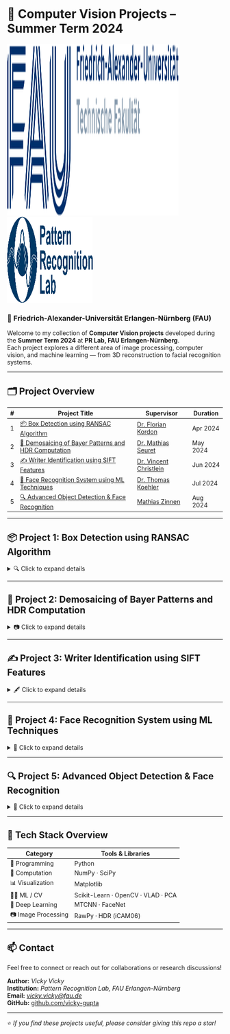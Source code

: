 # 🧠 Computer Vision Projects – Summer Term 2024

<p float="left">
  <img src="images/faulogosvg.svg" width="400" height="400" />
  &nbsp;&nbsp;&nbsp;&nbsp;
  <img src="images/prlab.png" width="200" height="200" />
</p>


### 📍 Friedrich-Alexander-Universität Erlangen-Nürnberg (FAU)

Welcome to my collection of **Computer Vision projects** developed during the **Summer Term 2024** at **PR Lab, FAU Erlangen-Nürnberg**.  
Each project explores a different area of image processing, computer vision, and machine learning — from 3D reconstruction to facial recognition systems.

---

## 🗂️ Project Overview

| # | Project Title | Supervisor | Duration |
|:-:|----------------|-------------|-----------|
| 1 | [📦 Box Detection using RANSAC Algorithm](#-project-1-box-detection-using-ransac-algorithm) | [Dr. Florian Kordon](https://lme.tf.fau.de/person/kordon/) | Apr 2024 |
| 2 | [🎨 Demosaicing of Bayer Patterns and HDR Computation](#-project-2-demosaicing-of-bayer-patterns-and-hdr-computation) | [Dr. Mathias Seuret](https://lme.tf.fau.de/person/seuret/) | May 2024 |
| 3 | [✍️ Writer Identification using SIFT Features](#-project-3-writer-identification-using-sift-features) | [Dr. Vincent Christlein](https://lme.tf.fau.de/person/christlein/) | Jun 2024 |
| 4 | [👤 Face Recognition System using ML Techniques](#-project-4-face-recognition-system-using-ml-techniques) | [Dr. Thomas Koehler](https://ieeexplore.ieee.org/author/37268046800) | Jul 2024 |
| 5 | [🔍 Advanced Object Detection & Face Recognition](#-project-5-advanced-object-detection--face-recognition) | [Mathias Zinnen](https://lme.tf.fau.de/person/zinnen/) | Aug 2024 |

---

## 📦 Project 1: Box Detection using RANSAC Algorithm

<details>
<summary>🔍 Click to expand details</summary>

**Duration:** Apr 2024  
**Associated with:** FAU Erlangen-Nürnberg  

Developed an algorithm to detect and measure **box dimensions using Kinect depth data**.  
The pipeline includes:
- Data loading and preprocessing  
- **RANSAC-based plane detection**  
- Mask filtering and **corner detection**  
- 3D dimension estimation  

**Technologies:**  
`Python` · `NumPy` · `SciPy` · `Matplotlib` · `OpenCV` · `Scikit-Learn`

**Future Enhancements:**
- Handle multiple boxes simultaneously  
- Optimize runtime and memory usage  
- Extend to additional sensors  

**Supervisor:** [Dr. Florian Kordon](https://lme.tf.fau.de/person/kordon/)

</details>

---

## 🎨 Project 2: Demosaicing of Bayer Patterns and HDR Computation

<details>
<summary>📷 Click to expand details</summary>

**Duration:** May 2024  
**Associated with:** FAU Erlangen-Nürnberg  

Implemented a complete pipeline for **demosaicing Bayer patterns** and **HDR image processing**, inspired by Mathias Seuret’s exercises.

Key components:
- Bayer pattern interpretation  
- Demosaicing algorithms and color reconstruction  
- **HDR computation using iCAM06**  
- White balancing and luminosity enhancement  

**Technologies:**  
`Python` · `NumPy` · `RawPy` · `OpenCV`  

**Supervisor:** [Dr. Mathias Seuret](https://lme.tf.fau.de/person/seuret/)

</details>

---

## ✍️ Project 3: Writer Identification using SIFT Features

<details>
<summary>🖋️ Click to expand details</summary>

**Duration:** Jun 2024  
**Associated with:** FAU Erlangen-Nürnberg  

Developed a **writer identification system** using the ICDAR17 dataset.  
Integrated **Bag of Visual Words**, **VLAD encoding**, **PCA whitening**, and **SVM classification** for robust performance.

**Key Modules:**
- SIFT feature extraction (`OpenCV`)  
- MiniBatchKMeans for codebook generation  
- VLAD encoding + power normalization  
- LinearSVC for classification  

**Technologies:**  
`Python` · `NumPy` · `Scikit-Learn` · `OpenCV` · `VLAD` · `PCA`

**Supervisor:** [Dr. Vincent Christlein](https://lme.tf.fau.de/person/christlein/)

</details>

---

## 👤 Project 4: Face Recognition System using ML Techniques

<details>
<summary>🧩 Click to expand details</summary>

**Duration:** Jul 2024  
**Associated with:** FAU Erlangen-Nürnberg  

Developed a **face recognition and re-identification system** using both **supervised and unsupervised learning**.  

Key modules:
- Face detection and alignment via **MTCNN**  
- Feature extraction using **FaceNet**  
- Classification using **k-NN (closed-set & open-set)**  
- Clustering with **k-Means** for unsupervised recognition  
- Evaluation via **DIR curves**  

**Advanced Additions:**
- Single and Multi Pseudo Label (SPL/MPL) methods for open-set recognition  

**Technologies:**  
`Python` · `NumPy` · `SciPy` · `Scikit-Learn` · `MTCNN`

**Supervisor:** [Dr. Thomas Koehler](https://ieeexplore.ieee.org/author/37268046800)

</details>

---

## 🔍 Project 5: Advanced Object Detection & Face Recognition

<details>
<summary>🚀 Click to expand details</summary>

**Duration:** Aug 2024  
**Associated with:** FAU Erlangen-Nürnberg  

Built a **hybrid system** combining **object detection (Selective Search)** and **face recognition (MTCNN + FaceNet)**.  
Implemented **open-set recognition** with pseudo-labeling to improve generalization and robustness.

**Core Features:**
- Region proposal via **Selective Search**  
- **MTCNN-based** face detection and alignment  
- **FaceNet embeddings** + `k-NN` for classification  
- **DIR curve evaluation** for performance metrics  

**Technologies:**  
`Python` · `NumPy` · `Scikit-Learn` · `OpenCV` · `Deep Learning`  

**Supervisor:** [Mathias Zinnen](https://lme.tf.fau.de/person/zinnen/)

</details>

---

## 🧰 Tech Stack Overview

| Category | Tools & Libraries |
|-----------|-------------------|
| 🧠 Programming | Python |
| 🧮 Computation | NumPy · SciPy |
| 📊 Visualization | Matplotlib |
| 🧑‍💻 ML / CV | Scikit-Learn · OpenCV · VLAD · PCA |
| 🤖 Deep Learning | MTCNN · FaceNet |
| 📷 Image Processing | RawPy · HDR (iCAM06) |

---

## 📫 Contact

Feel free to connect or reach out for collaborations or research discussions!

**Author:** *Vicky Vicky*  
**Institution:** *Pattern Recognition Lab, FAU Erlangen-Nürnberg*  
**Email:** *vicky.vicky@fau.de*  
**GitHub:** [github.com/vicky-gupta](https://github.com/vicky-gupta)

---

⭐ *If you find these projects useful, please consider giving this repo a star!*
